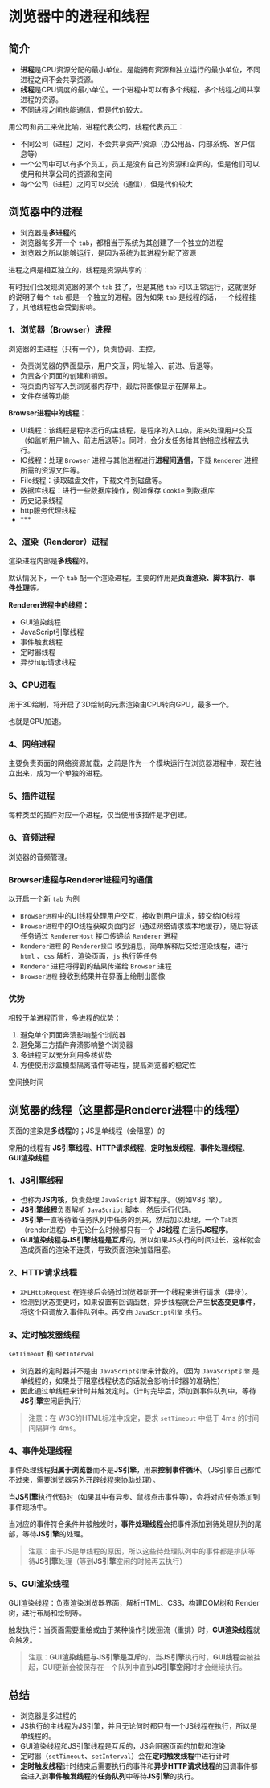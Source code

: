 # 浏览器中的进程和线程



## 简介

- **进程**是CPU资源分配的最小单位。是能拥有资源和独立运行的最小单位，不同进程之间不会共享资源。
- **线程**是CPU调度的最小单位。一个进程中可以有多个线程，多个线程之间共享进程的资源。
- 不同进程之间也能通信，但是代价较大。

用公司和员工来做比喻，进程代表公司，线程代表员工：

- 不同公司（进程）之间，不会共享资产/资源（办公用品、内部系统、客户信息等）
- 一个公司中可以有多个员工，员工是没有自己的资源和空间的，但是他们可以使用和共享公司的资源和空间
- 每个公司（进程）之间可以交流（通信），但是代价较大



## 浏览器中的进程

- 浏览器是**多进程**的
- 浏览器每多开一个 `tab`，都相当于系统为其创建了一个独立的进程
- 浏览器之所以能够运行，是因为系统为其进程分配了资源



进程之间是相互独立的，线程是资源共享的：

有时我们会发现浏览器的某个 `tab` 挂了，但是其他 `tab` 可以正常运行，这就很好的说明了每个 `tab` 都是一个独立的进程。因为如果 `tab` 是线程的话，一个线程挂了，其他线程也会受到影响。



### 1、浏览器（Browser）进程

浏览器的主进程（只有一个），负责协调、主控。

- 负责浏览器的界面显示，用户交互，网址输入、前进、后退等。
- 负责各个页面的创建和销毁。
- 将页面内容写入到浏览器内存中，最后将图像显示在屏幕上。
- 文件存储等功能



**Browser进程中的线程：**

- UI线程：该线程是程序运行的主线程，是程序的入口点，用来处理用户交互（如监听用户输入、前进后退等）。同时，会分发任务给其他相应线程去执行。
- IO线程：处理 `Browser` 进程与其他进程进行**进程间通信**，下载 `Renderer` 进程所需的资源文件等。
- File线程：读取磁盘文件，下载文件到磁盘等。
- 数据库线程：进行一些数据库操作，例如保存 `Cookie` 到数据库
- 历史记录线程
- http服务代理线程
- \*\*\*



### 2、渲染（Renderer）进程

渲染进程内部是**多线程**的。

默认情况下，一个 `tab` 配一个渲染进程。主要的作用是**页面渲染、脚本执行、事件处理**等。



**Renderer进程中的线程：**

- GUI渲染线程
- JavaScript引擎线程
- 事件触发线程
- 定时器线程
- 异步http请求线程



### 3、GPU进程

用于3D绘制，将开启了3D绘制的元素渲染由CPU转向GPU，最多一个。

也就是GPU加速。



### 4、网络进程

主要负责页面的网络资源加载，之前是作为一个模块运行在浏览器进程中，现在独立出来，成为一个单独的进程。



### 5、插件进程

每种类型的插件对应一个进程，仅当使用该插件是才创建。



### 6、音频进程

浏览器的音频管理。



### Browser进程与Renderer进程间的通信

以开启一个新 `tab` 为例

- `Browser进程`中的UI线程处理用户交互，接收到用户请求，转交给IO线程
- `Browser进程`中的IO线程获取页面内容（通过网络请求或本地缓存），随后将该任务通过 `RendererHost` 接口传递给 `Renderer` 进程
- `Renderer进程` 的 `Renderer接口` 收到消息，简单解释后交给渲染线程，进行 `html` 、`css` 解析，渲染页面，`js` 执行等任务
- `Renderer` 进程将得到的结果传递给 `Browser` 进程
- `Browser进程` 接收到结果并在界面上绘制出图像



### 优势

相较于单进程而言，多进程的优势：

1. 避免单个页面奔溃影响整个浏览器
2. 避免第三方插件奔溃影响整个浏览器
3. 多进程可以充分利用多核优势
4. 方便使用沙盒模型隔离插件等进程，提高浏览器的稳定性

空间换时间



## 浏览器的线程（这里都是Renderer进程中的线程）

页面的渲染是**多线程**的；JS是单线程（会阻塞）的

常用的线程有 **JS引擎线程**、**HTTP请求线程**、**定时触发线程**、**事件处理线程**、**GUI渲染线程**



### 1、JS引擎线程

- 也称为**JS内核**，负责处理 `JavaScript` 脚本程序。（例如V8引擎）。
- **JS引擎线程**负责解析 `JavaScript` 脚本，然后运行代码。
- **JS引擎**一直等待着任务队列中任务的到来，然后加以处理，一个 `Tab页`（render进程）中无论什么时候都只有一个 **JS线程** 在运行**JS程序**。
- **GUI渲染线程与JS引擎线程是互斥**的，所以如果JS执行的时间过长，这样就会造成页面的渲染不连贯，导致页面渲染加载阻塞。



### 2、HTTP请求线程

- `XMLHttpRequest` 在连接后会通过浏览器新开一个线程来进行请求（异步）。
- 检测到状态变更时，如果设置有回调函数，异步线程就会产生**状态变更事件**，将这个回调放入事件队列中。再交由 `JavaScript引擎` 执行。



### 3、定时触发器线程

`setTimeout` 和 `setInterval`

- 浏览器的定时器并不是由 `JavaScript引擎`来计数的。（因为 `JavaScript引擎` 是单线程的，如果处于阻塞线程状态的话就会影响计时器的准确性）
- 因此通过单线程来计时并触发定时。（计时完毕后，添加到事件队列中，等待**JS引擎**空闲后执行）

> 注意：在 W3C的HTML标准中规定，要求 `setTimeout` 中低于 4ms 的时间间隔算作 4ms。



### 4、事件处理线程

事件处理线程**归属于浏览器**而不是**JS引擎**，用来**控制事件循环**。（JS引擎自己都忙不过来，需要浏览器另外开辟线程来协助处理）。

当**JS引擎**执行代码时（如果其中有异步、鼠标点击事件等），会将对应任务添加到事件现场中。

当对应的事件符合条件并被触发时，**事件处理线程**会把事件添加到待处理队列的尾部，等待**JS引擎**的处理。

> 注意：由于JS是单线程的原因，所以这些待处理队列中的事件都是排队等待**JS引擎**处理（等到**JS引擎**空闲的时候再去执行）



### 5、GUI渲染线程

GUI渲染线程：负责渲染浏览器界面，解析HTML、CSS，构建DOM树和 Render 树，进行布局和绘制等。

触发执行：当页面需要重绘或由于某种操作引发回流（重排）时，**GUI渲染线程**就会触发。

> 注意：**GUI渲染线程与JS引擎是互斥**的，当**JS引擎**执行时，**GUI线程**会被挂起，GUI更新会被保存在一个队列中直到**JS引擎空闲**时才会继续执行。



## 总结

- 浏览器是多进程的
- JS执行的主线程为JS引擎，并且无论何时都只有一个JS线程在执行，所以是单线程的。
- GUI渲染线程和JS引擎线程是互斥的，JS会阻塞页面的加载和渲染
- 定时器（`setTimeout`、`setInterval`）会在**定时触发线程**中进行计时
- **定时触发线程**计时结束后需要执行的事件和**异步HTTP请求线程**的回调事件都会进入到**事件触发线程**的**任务队列**中等待**JS引擎**的执行。


